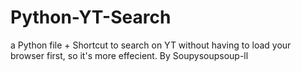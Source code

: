 # Python-YT-Search
a Python file + Shortcut to search on YT without having to load your browser first, so it's more effecient.
By Soupysoupsoup-ll
